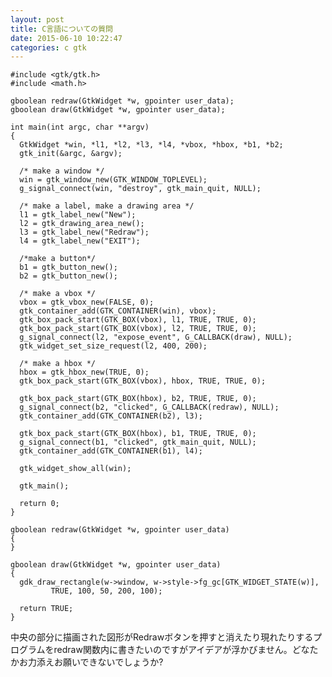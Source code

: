 ```yaml
---
layout: post
title: C言語についての質問
date: 2015-06-10 10:22:47
categories: c gtk
---
```

<pre><code>#include &lt;gtk/gtk.h&gt;
#include &lt;math.h&gt;

gboolean redraw(GtkWidget *w, gpointer user_data);
gboolean draw(GtkWidget *w, gpointer user_data);

int main(int argc, char **argv)
{
  GtkWidget *win, *l1, *l2, *l3, *l4, *vbox, *hbox, *b1, *b2;
  gtk_init(&amp;argc, &amp;argv);

  /* make a window */
  win = gtk_window_new(GTK_WINDOW_TOPLEVEL);
  g_signal_connect(win, "destroy", gtk_main_quit, NULL);

  /* make a label, make a drawing area */
  l1 = gtk_label_new("New");
  l2 = gtk_drawing_area_new();
  l3 = gtk_label_new("Redraw");
  l4 = gtk_label_new("EXIT");

  /*make a button*/
  b1 = gtk_button_new();
  b2 = gtk_button_new();

  /* make a vbox */
  vbox = gtk_vbox_new(FALSE, 0);
  gtk_container_add(GTK_CONTAINER(win), vbox);
  gtk_box_pack_start(GTK_BOX(vbox), l1, TRUE, TRUE, 0);
  gtk_box_pack_start(GTK_BOX(vbox), l2, TRUE, TRUE, 0);
  g_signal_connect(l2, "expose_event", G_CALLBACK(draw), NULL);
  gtk_widget_set_size_request(l2, 400, 200);

  /* make a hbox */
  hbox = gtk_hbox_new(TRUE, 0);
  gtk_box_pack_start(GTK_BOX(vbox), hbox, TRUE, TRUE, 0);

  gtk_box_pack_start(GTK_BOX(hbox), b2, TRUE, TRUE, 0);
  g_signal_connect(b2, "clicked", G_CALLBACK(redraw), NULL);
  gtk_container_add(GTK_CONTAINER(b2), l3);

  gtk_box_pack_start(GTK_BOX(hbox), b1, TRUE, TRUE, 0);
  g_signal_connect(b1, "clicked", gtk_main_quit, NULL);
  gtk_container_add(GTK_CONTAINER(b1), l4);

  gtk_widget_show_all(win);

  gtk_main();

  return 0;
}

gboolean redraw(GtkWidget *w, gpointer user_data)
{ 
}

gboolean draw(GtkWidget *w, gpointer user_data) 
{
  gdk_draw_rectangle(w-&gt;window, w-&gt;style-&gt;fg_gc[GTK_WIDGET_STATE(w)],
         TRUE, 100, 50, 200, 100);

  return TRUE;
}
</code></pre>

<p>中央の部分に描画された図形がRedrawボタンを押すと消えたり現れたりするプログラムをredraw関数内に書きたいのですがアイデアが浮かびません。どなたかお力添えお願いできないでしょうか?</p>
